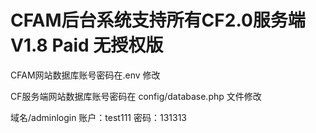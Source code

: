 # CFAM后台系统支持所有CF2.0服务端 V1.8 Paid 无授权版

CFAM网站数据库账号密码在.env 修改

CF服务端网站数据库账号密码在 config/database.php 文件修改

域名/adminlogin
账户：test111
密码：131313

